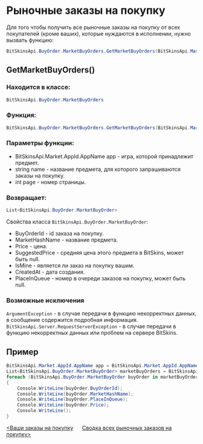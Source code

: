 ﻿# Рыночные заказы на покупку

Для того чтобы получить все рыночные заказы на покупку от всех покупателей (кроме ваших), которые нуждаются в исполнении, нужно вызвать функцию:

```csharp
BitSkinsApi.BuyOrder.MarketBuyOrders.GetMarketBuyOrders(BitSkinsApi.Market.AppId.AppName app, string name, int page);
```

## GetMarketBuyOrders()

### Находится в классе:

```csharp
BitSkinsApi.BuyOrder.MarketBuyOrders
```

### Функция:

```csharp
BitSkinsApi.BuyOrder.MarketBuyOrders.GetMarketBuyOrders(BitSkinsApi.Market.AppId.AppName app, string name, int page);
```

### Параметры функции:

* BitSkinsApi.Market.AppId.AppName app - игра, которой принадлежит предмет.
* string name - название предмета, для которого запрашиваются заказы на покупку.
* int page - номер страницы.

### Возвращает:

```csharp
List<BitSkinsApi.BuyOrder.MarketBuyOrder>
```

Свойства класса ```BitSkinsApi.BuyOrder.MarketBuyOrder```:
* BuyOrderId - id заказа на покупку.
* MarketHashName - название предмета.
* Price - цена.
* SuggestedPrice - средняя цена этого предмета в BitSkins, может быть null.
* IsMine - является ли заказ на покупку вашим.
* CreatedAt - дата создания.
* PlaceInQueue - номер в очереди заказов на покупку, может быть null.

### Возможные исключения
```ArgumentException``` - в случае передачи в функцию некорректных данных, в сообщение содержится подробная информация.
\
```BitSkinsApi.Server.RequestServerException``` - в случае передачи в функцию некорректных данных или проблем на сервере BitSkins.

## Пример

```csharp
BitSkinsApi.Market.AppId.AppName app = BitSkinsApi.Market.AppId.AppName.CounterStrikGlobalOffensive;
List<BitSkinsApi.BuyOrder.MarketBuyOrder> marketBuyOrders = BitSkinsApi.BuyOrder.MarketBuyOrders.GetMarketBuyOrders(app, "CS:GO Weapon Case 2", 1);
foreach (BitSkinsApi.BuyOrder.MarketBuyOrder buyOrder in marketBuyOrders)
{
    Console.WriteLine(buyOrder.BuyOrderId);
    Console.WriteLine(buyOrder.MarketHashName);
    Console.WriteLine(buyOrder.PlaceInQueue);
    Console.WriteLine(buyOrder.Price);
    Console.WriteLine();
}
```

[<Ваши заказы на покупку](https://github.com/Captious99/BitSkinsApi/blob/master/docs/ru/buy_order/my_buy_orders.md) &nbsp;&nbsp;&nbsp;&nbsp; [Сводка всех рыночных заказов на покупку>](https://github.com/Captious99/BitSkinsApi/blob/master/docs/ru/buy_order/summarize_buy_orders.md)
